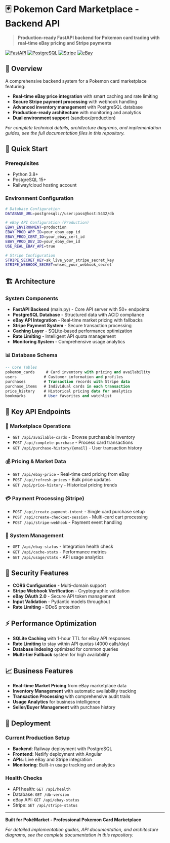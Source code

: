 # 🃏 Pokemon Card Marketplace - Backend API

> **Production-ready FastAPI backend for Pokemon card trading with real-time eBay pricing and Stripe payments**

[![FastAPI](https://img.shields.io/badge/FastAPI-0.104.1-009688?style=flat&logo=fastapi)](https://fastapi.tiangolo.com/)
[![PostgreSQL](https://img.shields.io/badge/PostgreSQL-15-336791?style=flat&logo=postgresql)](https://postgresql.org/)
[![Stripe](https://img.shields.io/badge/Stripe-API-6772E5?style=flat&logo=stripe)](https://stripe.com/)
[![eBay](https://img.shields.io/badge/eBay-API-E53238?style=flat&logo=ebay)](https://developer.ebay.com/)

## 🌟 Overview

A comprehensive backend system for a Pokemon card marketplace featuring:
- **Real-time eBay price integration** with smart caching and rate limiting
- **Secure Stripe payment processing** with webhook handling
- **Advanced inventory management** with PostgreSQL database
- **Production-ready architecture** with monitoring and analytics
- **Dual environment support** (sandbox/production)

*For complete technical details, architecture diagrams, and implementation guides, see the full documentation files in this repository.*

## 🚀 Quick Start

### Prerequisites
- Python 3.8+
- PostgreSQL 15+
- Railway/cloud hosting account

### Environment Configuration
```bash
# Database Configuration
DATABASE_URL=postgresql://user:pass@host:5432/db

# eBay API Configuration (Production)
EBAY_ENVIRONMENT=production
EBAY_PROD_APP_ID=your_ebay_app_id
EBAY_PROD_CERT_ID=your_ebay_cert_id
EBAY_PROD_DEV_ID=your_ebay_dev_id
USE_REAL_EBAY_API=true

# Stripe Configuration
STRIPE_SECRET_KEY=sk_live_your_stripe_secret_key
STRIPE_WEBHOOK_SECRET=whsec_your_webhook_secret
```

## 🏗️ Architecture

### System Components
- **FastAPI Backend** (main.py) - Core API server with 50+ endpoints
- **PostgreSQL Database** - Structured data with ACID compliance
- **eBay API Integration** - Real-time market pricing with fallbacks
- **Stripe Payment System** - Secure transaction processing
- **Caching Layer** - SQLite-based performance optimization
- **Rate Limiting** - Intelligent API quota management
- **Monitoring System** - Comprehensive usage analytics

### 📊 Database Schema
```sql
-- Core Tables
pokemon_cards     # Card inventory with pricing and availability
users            # Customer information and profiles
purchases        # Transaction records with Stripe data
purchase_items   # Individual cards in each transaction
price_history    # Historical pricing data for analytics
bookmarks        # User favorites and watchlist
```

## 📡 Key API Endpoints

### 🛒 Marketplace Operations
- `GET /api/available-cards` - Browse purchasable inventory
- `POST /api/complete-purchase` - Process card transactions
- `GET /api/purchase-history/{email}` - User transaction history

### 💰 Pricing & Market Data
- `GET /api/ebay-price` - Real-time card pricing from eBay
- `POST /api/refresh-prices` - Bulk price updates
- `GET /api/price-history` - Historical pricing trends

### 💳 Payment Processing (Stripe)
- `POST /api/create-payment-intent` - Single card purchase setup
- `POST /api/create-checkout-session` - Multi-card cart processing
- `POST /api/stripe-webhook` - Payment event handling

### 🔧 System Management
- `GET /api/ebay-status` - Integration health check
- `GET /api/cache-stats` - Performance metrics
- `GET /api/usage/stats` - API usage analytics

## 🔐 Security Features

- **CORS Configuration** - Multi-domain support
- **Stripe Webhook Verification** - Cryptographic validation
- **eBay OAuth 2.0** - Secure API token management
- **Input Validation** - Pydantic models throughout
- **Rate Limiting** - DDoS protection

## ⚡ Performance Optimization

- **SQLite Caching** with 1-hour TTL for eBay API responses
- **Rate Limiting** to stay within API quotas (4000 calls/day)
- **Database Indexing** optimized for common queries
- **Multi-tier Fallback** system for high availability

## 📈 Business Features

- **Real-time Market Pricing** from eBay marketplace data
- **Inventory Management** with automatic availability tracking
- **Transaction Processing** with comprehensive audit trails
- **Usage Analytics** for business intelligence
- **Seller/Buyer Management** with purchase history

## 🚀 Deployment

### Current Production Setup
- **Backend**: Railway deployment with PostgreSQL
- **Frontend**: Netlify deployment with Angular
- **APIs**: Live eBay and Stripe integration
- **Monitoring**: Built-in usage tracking and analytics

### Health Checks
- API health: `GET /api/health`
- Database: `GET /db-version`
- eBay API: `GET /api/ebay-status`
- Stripe: `GET /api/stripe-status`

---

**Built for PokéMarket - Professional Pokemon Card Marketplace**

*For detailed implementation guides, API documentation, and architecture diagrams, see the complete documentation in this repository.*